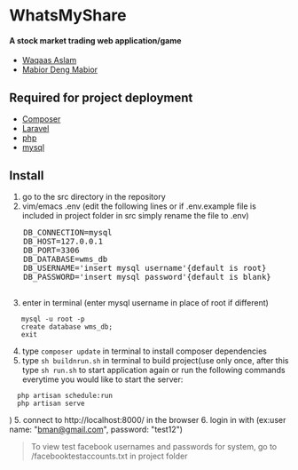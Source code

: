 # WhatsMyShare
#### A stock market trading web application/game
- [Waqaas Aslam](https://github.com/AslWaq)
- [Mabior Deng Mabior](https://github.com/mabiorm)

Required for project deployment
----------------
- [Composer](https://getcomposer.org/download/)
- [Laravel](https://laravel.com/)
- [php](http://php.net/downloads.php)
- [mysql](http://dev.mysql.com/downloads/)   

Install
----------------
1. go to the src directory in the repository
2. vim/emacs .env (edit the following lines or if .env.example file is included in project folder in src simply rename the file to .env)
  <pre>
   DB_CONNECTION=mysql
   DB_HOST=127.0.0.1
   DB_PORT=3306
   DB_DATABASE=wms_db
   DB_USERNAME='insert mysql username'{default is root}
   DB_PASSWORD='insert mysql password'{default is blank}  
  </pre>
3. enter in terminal (enter mysql username in place of root if different)
```
   mysql -u root -p
   create database wms_db;
   exit
```
4. type `composer update` in terminal to install composer dependencies
4. type `sh buildnrun.sh` in terminal to build project(use only once, after this type `sh run.sh` to start application again or run the following commands everytime you would like to start the server:
```
  php artisan schedule:run
  php artisan serve
```
 )
5. connect to http://localhost:8000/ in the browser
6. login in with (ex:user name: "bman@gmail.com", password: "test12")
> To view test facebook usernames and passwords for system, go to /facebooktestaccounts.txt in project folder
